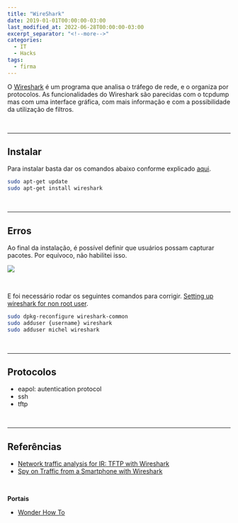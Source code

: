 ```yaml
---
title: "WireShark"
date: 2019-01-01T00:00:00-03:00
last_modified_at: 2022-06-28T00:00:00-03:00
excerpt_separator: "<!--more-->"
categories:
  - IT
  - Hacks
tags:
  - firma
---
```


O [Wireshark](https://www.wireshark.org) é um programa que analisa o tráfego de rede, e o organiza por protocolos. As funcionalidades do Wireshark são parecidas com o tcpdump mas com uma interface gráfica, com mais informação e com a possibilidade da utilização de filtros.

<br>

---

## Instalar

Para instalar basta dar os comandos abaixo conforme explicado [aqui](https://linuxhint.com/install_wireshark_ubuntu/).

```bash
sudo apt-get update
sudo apt-get install wireshark
```

<br>

---

## Erros

Ao final da instalação, é possível definir que usuários possam capturar pacotes. Por equívoco, não habilitei isso.

![](https://i.imgur.com/sVoW8As.png)

<br>

E foi necessário rodar os seguintes comandos para corrigir. [Setting up wireshark for non root user](https://askubuntu.com/questions/246363/setting-up-wireshark-for-non-root-user).

```bash
sudo dpkg-reconfigure wireshark-common
sudo adduser {username} wireshark
sudo adduser michel wireshark
```

<br>

---

## Protocolos

- eapol: autentication protocol
- ssh
- tftp

<br>

---

## Referências

- [Network traffic analysis for IR: TFTP with Wireshark](https://resources.infosecinstitute.com/topic/network-traffic-analysis-for-ir-tftp-with-wireshark/)
- [Spy on Traffic from a Smartphone with Wireshark](https://null-byte.wonderhowto.com/how-to/spy-traffic-from-smartphone-with-wireshark-0198549/)

<br>

**Portais**

- [Wonder How To](https://www.wonderhowto.com/)
